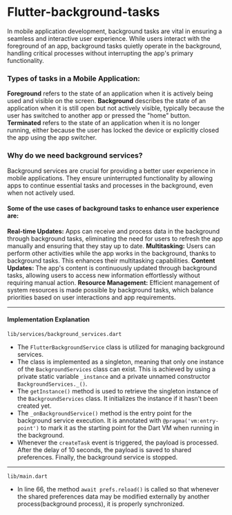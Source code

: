 # Flutter-background-tasks
In mobile application development, background tasks are vital in ensuring a seamless and interactive user experience. While users interact with the foreground of an app, background tasks quietly operate in the background, handling critical processes without interrupting the app's primary functionality.

### Types of tasks in a Mobile Application:
**Foreground** refers to the state of an application when it is actively being used and visible on the screen.
**Background** describes the state of an application when it is still open but not actively visible, typically because the user has switched to another app or pressed the "home" button.
**Terminated** refers to the state of an application when it is no longer running, either because the user has locked the device or explicitly closed the app using the app switcher.

### Why do we need background services?
Background services are crucial for providing a better user experience in mobile applications. They ensure uninterrupted functionality by allowing apps to continue essential tasks and processes in the background, even when not actively used.

#### Some of the use cases of background tasks to enhance user experience are:
**Real-time Updates:** Apps can receive and process data in the background through background tasks, eliminating the need for users to refresh the app manually and ensuring that they stay up to date.
**Multitasking:** Users can perform other activities while the app works in the background, thanks to background tasks. This enhances their multitasking capabilities.
**Content Updates:** The app's content is continuously updated through background tasks, allowing users to access new information effortlessly without requiring manual action.
**Resource Management:** Efficient management of system resources is made possible by background tasks, which balance priorities based on user interactions and app requirements.

---
#### Implementation Explanation

`lib/services/background_services.dart`
- The `FlutterBackgroundService` class is utilized for managing background services.
- The class is implemented as a singleton, meaning that only one instance of the `BackgroundServices` class can exist. This is achieved by using a private static variable `_instance` and a private unnamed constructor `BackgroundServices._()`.
- The `getInstance()` method is used to retrieve the singleton instance of the `BackgroundServices` class. It initializes the instance if it hasn't been created yet.
- The `_onBackgroundService()` method is the entry point for the background service execution. It is annotated with `@pragma('vm:entry-point')` to mark it as the starting point for the Dart VM when running in the background.
- Whenever the `createTask` event is triggered, the payload is processed. After the delay of 10 seconds, the payload is saved to shared preferences. Finally, the background service is stopped.

---

`lib/main.dart`
- In line 66, the method `await prefs.reload()` is called so that whenever the shared preferences data may be modified externally by another process(background process), it is properly synchronized. 